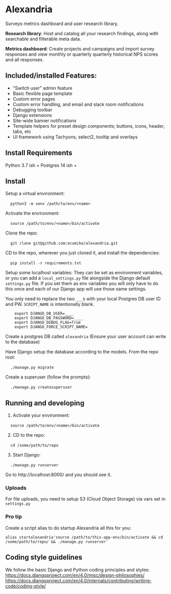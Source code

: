 # Alexandria
Surveys metrics dashboard and user research library. 

**Research library**: Host and catalog all your research findings, along with searchable and filterable meta data.

**Metrics dashboard**:  Create projects and campaigns and import survey responses and view monthly or quarterly quarterly historical NPS scores and all responses.


## Included/installed Features:
- "Switch user" admin feature
- Basic flexible page template
- Custom error pages
- Custom error handling, and email and slack room notifications
- Debugging toolbar
- Django extensions
- Site-wide banner notifications
- Template helpers for preset design components; buttons, icons, header, tabs, etc
- UI framework using Tachyons, select2, tooltip and overlays


## Install Requirements

Python 3.7 ish +
Postgres 14 ish +

## Install

Setup a virtual environment:

&nbsp; &nbsp; `python3 -m venv /path/to/env/<name>`

Activate the environment:

&nbsp; &nbsp; `source /path/to/env/<name>/bin/activate`

Clone the repo:

&nbsp; &nbsp; `git clone git@github.com:ecumike/alexandria.git`

CD to the repo, wherever you just cloned it, and install the dependencies:

&nbsp; &nbsp; `pip install -r requirements.txt`

Setup some localhost variables:
They can be set as environment variables, or you can add a `local_settings.py` file alongside the Django default `settings.py` file. 
If you set them as env variables you will only have to do this once and each of our Django app will use those same settings.

You only need to replace the two `___`s with your local Postgres DB user ID and PW. 
`SCRIPT_NAME` is intentionally blank.

```
    export DJANGO_DB_USER=____
    export DJANGO_DB_PASSWORD=____
    export DJANGO_DEBUG_FLAG=True
    export DJANGO_FORCE_SCRIPT_NAME=
```
    
Create a postgres DB called `alexandria`
(Ensure your user account can write to the database)


Have Django setup the database according to the models. From the repo root:

&nbsp; &nbsp; `./manage.py migrate`

Create a superuser (follow the prompts):

&nbsp; &nbsp; `./manage.py createsuperuser`

## Running and developing

1. Activate your environment:

&nbsp; &nbsp; `source /path/to/env/<name>/bin/activate`

2. CD to the repo:

&nbsp; &nbsp; `cd /some/path/to/repo`

3. Start Django:

&nbsp; &nbsp; `./manage.py runserver`

Go to http://localhost:8000/ and you should see it.


### Uploads
For file uploads, you need to setup S3 (Cloud Object Storage) via vars set in `settings.py`


### Pro tip
Create a script alias to do startup Alexandria all this for you:

`alias startalexandria'source /path/to/this-app-env/bin/activate && cd /some/path/to/repo/ && ./manage.py runserver'`


## Coding style guidelines
 
We follow the basic Django and Python coding principles and styles:  
https://docs.djangoproject.com/en/4.0/misc/design-philosophies/  
https://docs.djangoproject.com/en/4.0/internals/contributing/writing-code/coding-style/  

 
  &nbsp;
  
